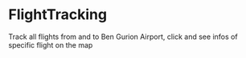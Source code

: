 # FlightTracking
Track all flights from and to Ben Gurion Airport, click and see infos of specific flight on the map

